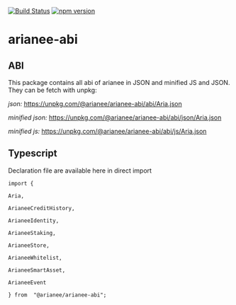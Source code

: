 
[![Build Status](https://travis-ci.org/arianee/arianee-abi.svg?branch=master)](https://travis-ci.org/arianee/arianee-abi)
[![npm version](https://img.shields.io/npm/v/@arianee/arianee-abi.svg?style=flat)](https://www.npmjs.com/package/@arianee/arianee-abi)

# arianee-abi

## ABI 
This package contains all abi of arianee in JSON and minified JS and JSON. They can be fetch with unpkg:

  *json:*
  https://unpkg.com/@arianee/arianee-abi/abi/Aria.json
  
  *minified json:*
  https://unpkg.com/@arianee/arianee-abi/abi/json/Aria.json
  
  *minified js:*
  https://unpkg.com/@arianee/arianee-abi/abi/js/Aria.json


## Typescript

Declaration file are available here in direct import
```
import {

Aria,

ArianeeCreditHistory,

ArianeeIdentity,

ArianeeStaking,

ArianeeStore,

ArianeeWhitelist,

ArianeeSmartAsset,

ArianeeEvent

} from  "@arianee/arianee-abi";
```

